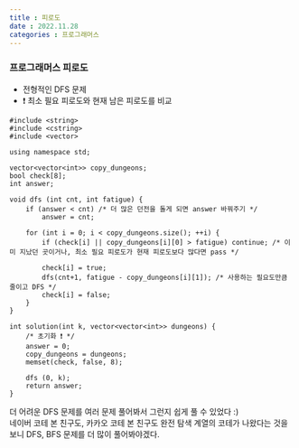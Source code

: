 ```yaml
---
title : 피로도
date : 2022.11.28
categories : 프로그래머스
---
```


### 프로그래머스 피로도

- 전형적인 DFS 문제
- ❗️ 최소 필요 피로도와 현재 남은 피로도를 비교

```
#include <string>
#include <cstring>
#include <vector>

using namespace std;

vector<vector<int>> copy_dungeons;
bool check[8];
int answer;

void dfs (int cnt, int fatigue) {
    if (answer < cnt) /* 더 많은 던전을 돌게 되면 answer 바꿔주기 */
        answer = cnt;
    
    for (int i = 0; i < copy_dungeons.size(); ++i) {
        if (check[i] || copy_dungeons[i][0] > fatigue) continue; /* 이미 지났던 곳이거나, 최소 필요 피로도가 현재 피로도보다 많다면 pass */
        
        check[i] = true;
        dfs(cnt+1, fatigue - copy_dungeons[i][1]); /* 사용하는 필요도만큼 줄이고 DFS */
        check[i] = false;
    }    
}

int solution(int k, vector<vector<int>> dungeons) {
    /* 초기화 ❗️ */
    answer = 0;
    copy_dungeons = dungeons;
    memset(check, false, 8); 
    
    dfs (0, k);
    return answer;
}
```

더 어려운 DFS 문제를 여러 문제 풀어봐서 그런지 쉽게 풀 수 있었다 :)     
네이버 코테 본 친구도, 카카오 코테 본 친구도 완전 탐색 계열의 코테가 나왔다는 것을 보니 DFS, BFS 문제를 더 많이 풀어봐야겠다.       
